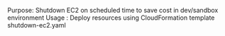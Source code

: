 Purpose: Shutdown EC2 on scheduled time to save cost in dev/sandbox environment
Usage  : Deploy resources using CloudFormation template shutdown-ec2.yaml